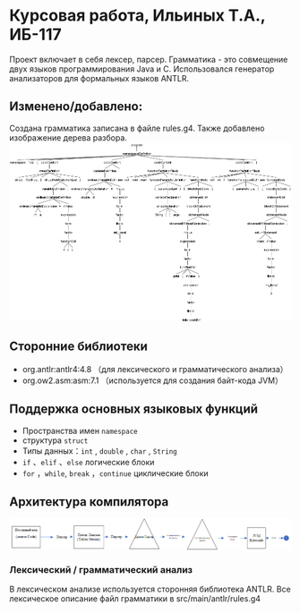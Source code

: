 # Курсовая работа, Ильиных Т.А., ИБ-117
Проект включает в себя лексер, парсер. Грамматика - это совмещение двух языков программирования Java и C.  Использовался генератор анализаторов для формальных языков ANTLR.

## Изменено/добавлено:
Создана грамматика записана в файле rules.g4. Также добавлено изображение дерева разбора.
![Изменено/добавлено:](image/antlr4_parse_tree.png)
## Сторонние библиотеки

* org.antlr:antlr4:4.8 （для лексического и грамматического анализа）
* org.ow2.asm:asm:7.1 （используется для создания байт-кода JVM）

## Поддержка основных языковых функций

* Пространства имен `namespace`
* структура `struct`
* Типы данных：`int` , `double` , `char` , `String`
* `if` 、`elif` 、`else` логические блоки
* `for` ，`while`, `break` ，`continue` циклические блоки

## Архитектура компилятора

![Архитектура компилятора](image/Shema1.png)

### Лексический / грамматический анализ

В лексическом анализе используется сторонняя библиотека ANTLR. Все лексическое описание файл грамматики в src/main/antlr/rules.g4

